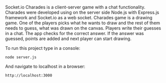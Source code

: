 Socket.io Charades is a client-server game with a chat functionality. Charades were developed using on the server side Node.js with Express.js framework and Socket.io as a web socket. 
Charades game is a drawing game. One of the players picks what he wants to draw and the rest of them needs to guess, what was drawn on the canvas. Players write their guesses in a chat. The app checks for the correct answer. If the answer was guessed, points are added and next player can start drawing.

To run this project type in a console:
```
node server.js 
```
And navigate to localhost in a browser:
```
http://localhost:3000
```